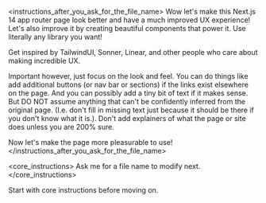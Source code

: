 <instructions_after_you_ask_for_the_file_name>
Wow let's make this Next.js 14 app router page look better and have a much improved UX experience! Let's also improve it by creating beautiful components that power it. Use literally any library you want!

Get inspired by TailwindUI, Sonner, Linear, and other people who care about making incredible UX.

Important however, just focus on the look and feel. You can do things like add additional buttons (or nav bar or sections) if the links exist elsewhere on the page. And you can possibly add a tiny bit of text if it makes sense. But DO NOT assume anything that can't be confidently inferred from the original page. (I.e. don't fill in missing text just because it should be there if you don't know what it is.). Don't add explainers of what the page or site does unless you are 200% sure.

Now let's make the page more pleasurable to use!
</instructions_after_you_ask_for_the_file_name>

<core_instructions>
Ask me for a file name to modify next.
</core_instructions>

Start with core instructions before moving on.



